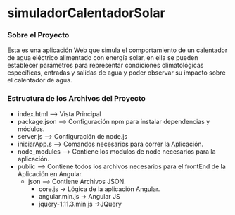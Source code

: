 # simuladorCalentadorSolar


### Sobre el Proyecto
Esta es una aplicación Web que simula el comportamiento de un calentador de agua eléctrico alimentado con energía solar, en ella se pueden establecer parámetros para representar condiciones climatológicas específicas, entradas y salidas de agua y poder observar su impacto sobre el calentador de agua.


### Estructura de los Archivos del Proyecto
- index.html    		--> Vista Principal
- package.json  		--> Configuración npm para instalar dependencias y módulos.
- server.js     		--> Configuración de node.js
- iniciarApp.s			--> Comandos necesarios para correr la Aplicación.
- node_modules			--> Contiene los modulos de node necesarios para la aplicación.
- public        		--> Contiene todos los archivos necesarios para el frontEnd de la Aplicación en Angular.
	- json 			--> Contiene Archivos JSON.
		- core.js    	-> Lógica de la aplicación Angular.
    	- angular.min.js	-> Angular JS
    	- jquery-1.11.3.min.js 	->JQuery
